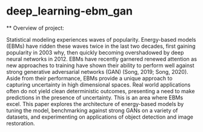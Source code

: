 # deep_learning-ebm_gan

** Overview of project:

Statistical modeling experiences waves of popularity. Energy-based models (EBMs) have ridden these waves twice in the last two decades, first gaining popularity in 2003 why, then quickly becoming overshadowed by deep neural networks in 2012. EBMs have recently garnered renewed attention as new approaches to training have shown their ability to perform well against strong generative adversarial networks (GAN) (Song, 2019; Song, 2020). Aside from their performance, EBMs provide a unique approach to capturing uncertainty in high dimensional spaces. Real world applications often do not yield clean deterministic outcomes, presenting a need to make predictions in the presence of uncertainty. This is an area where EBMs excel. This paper explores the architecture of energy-based models by tuning the model, benchmarking against strong GANs on a variety of datasets, and experimenting on applications of object detection and image restoration.
